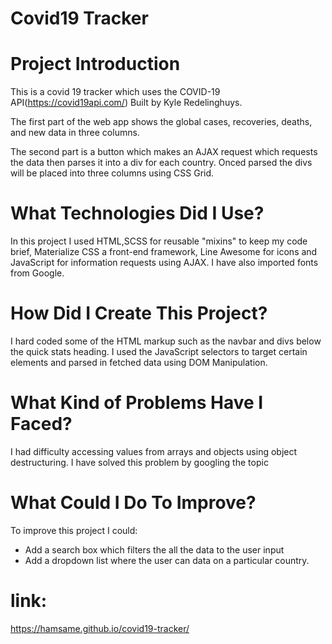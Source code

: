 # Covid19 Tracker

# Project Introduction
This is a covid 19 tracker which uses the COVID-19 API(https://covid19api.com/) Built by Kyle Redelinghuys. 

The first part of the web app shows the global cases, recoveries, deaths, and new data in three columns.

The second part is a button which makes an AJAX request which requests the data then parses it into a div for each country. Onced parsed the divs will be placed into three columns using CSS Grid.


# What Technologies Did I Use?
In this project I used HTML,SCSS for reusable "mixins" to keep my code brief, Materialize CSS a front-end framework, Line Awesome for icons and JavaScript for information requests using AJAX. I have also imported fonts from Google.


# How Did I Create This Project?
I hard coded some of the HTML markup such as the navbar and divs below the quick stats heading. I used the JavaScript selectors to target certain elements and parsed in fetched data using DOM Manipulation. 


# What Kind of Problems Have I Faced?
I had difficulty accessing values from arrays and objects using object destructuring. I have solved this problem by googling the topic


# What Could I Do To Improve?
To improve this project I could:
- Add a search box which filters the all the data to the user input
- Add a dropdown list where the user can data on a particular country.

 # link:
 https://hamsame.github.io/covid19-tracker/
